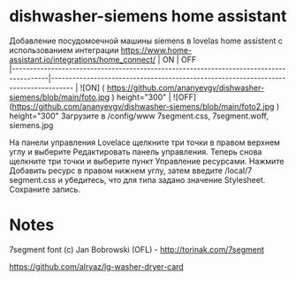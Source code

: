 # dishwasher-siemens home assistant

Добавление посудомоечной машины siemens в lovelas home assistent c использованием интеграции 
https://www.home-assistant.io/integrations/home_connect/
| ON                                                                    | OFF  
|----------------------------------------------------------------------------------------|------------------------------------------------------------------------------------
| ![ON] ( https://github.com/ananyevgv/dishwasher-siemens/blob/main/foto.jpg ) height="300" |  ![OFF] (https://github.com/ananyevgv/dishwasher-siemens/blob/main/foto2.jpg ) height="300"
Загрузите в /config/www  7segment.css, 7segment.woff, siemens.jpg

На панели управления Lovelace щелкните три точки в правом верхнем углу и выберите Редактировать панель управления. Теперь снова щелкните три точки и выберите пункт Управление ресурсами. Нажмите Добавить ресурс в правом нижнем углу, затем введите /local/7 segment.css и убедитесь, что для типа задано значение Stylesheet. Сохраните запись.

# Notes
7segment font (c) Jan Bobrowski (OFL) - http://torinak.com/7segment

https://github.com/alryaz/lg-washer-dryer-card
